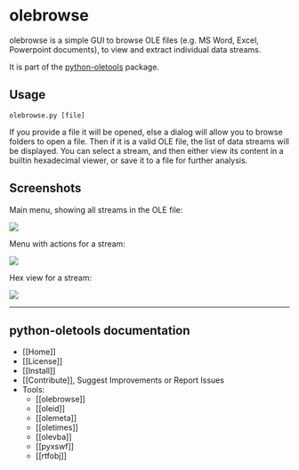 olebrowse
=========

olebrowse is a simple GUI to browse OLE files (e.g. MS Word, Excel, Powerpoint documents), to
view and extract individual data streams.

It is part of the [python-oletools](http://www.decalage.info/python/oletools) package.

Usage
-----

	olebrowse.py [file]

If you provide a file it will be opened, else a dialog will allow you to browse folders to open a file. Then if it is a valid OLE file, the list of data streams will be displayed. You can select a stream, and then either view its content in a builtin hexadecimal viewer, or save it to a file for further analysis.

Screenshots
-----------

Main menu, showing all streams in the OLE file:

![](olebrowse1_menu.png)

Menu with actions for a stream:

![](olebrowse2_stream.png)

Hex view for a stream:

![](olebrowse3_hexview.png)

--------------------------------------------------------------------------

python-oletools documentation
-----------------------------

- [[Home]]
- [[License]]
- [[Install]]
- [[Contribute]], Suggest Improvements or Report Issues
- Tools:
	- [[olebrowse]]
	- [[oleid]]
	- [[olemeta]]
	- [[oletimes]]
	- [[olevba]]
	- [[pyxswf]]
	- [[rtfobj]] 